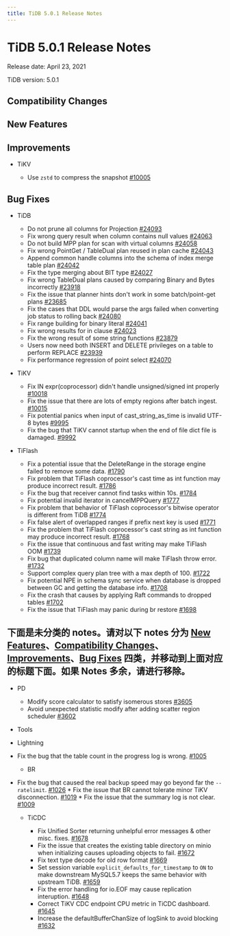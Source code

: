 ```yaml
---
title: TiDB 5.0.1 Release Notes
---
```


# TiDB 5.0.1 Release Notes

Release date: April 23, 2021

TiDB version: 5.0.1

## Compatibility Changes

## New Features

## Improvements

+ TiKV

    - Use `zstd` to compress the snapshot [#10005](https://github.com/tikv/tikv/pull/10005)

## Bug Fixes

+ TiDB

    - Do not prune all columns for Projection [#24093](https://github.com/pingcap/tidb/pull/24093)
    - Fix wrong query result when column contains null values [#24063](https://github.com/pingcap/tidb/pull/24063)
    - Do not build MPP plan for scan with virtual columns [#24058](https://github.com/pingcap/tidb/pull/24058)
    - Fix wrong PointGet / TableDual plan reused in plan cache [#24043](https://github.com/pingcap/tidb/pull/24043)
    - Append common handle columns into the schema of index merge table plan [#24042](https://github.com/pingcap/tidb/pull/24042)
    - Fix the type merging about BIT type [#24027](https://github.com/pingcap/tidb/pull/24027)
    - Fix wrong TableDual plans caused by comparing Binary and Bytes incorrectly [#23918](https://github.com/pingcap/tidb/pull/23918)
    - Fix the issue that planner hints don't work in some batch/point-get plans [#23685](https://github.com/pingcap/tidb/pull/23685)
    - Fix the cases that DDL would parse the args failed when converting job status to rolling back [#24080](https://github.com/pingcap/tidb/pull/24080)
    - Fix range building for binary literal [#24041](https://github.com/pingcap/tidb/pull/24041)
    - Fix wrong results for in clause [#24023](https://github.com/pingcap/tidb/pull/24023)
    - Fix the wrong result of some string functions  [#23879](https://github.com/pingcap/tidb/pull/23879)
    - Users now need both INSERT and DELETE privileges on a table to perform REPLACE [#23939](https://github.com/pingcap/tidb/pull/23939)
    - Fix performance regression of point select [#24070](https://github.com/pingcap/tidb/pull/24070)

+ TiKV

    - Fix IN expr(coprocessor) didn't handle unsigned/signed int properly [#10018](https://github.com/tikv/tikv/pull/10018)
    - Fix the issue that there are lots of empty regions after batch ingest. [#10015](https://github.com/tikv/tikv/pull/10015)
    - Fix potential panics when input of cast_string_as_time is invalid UTF-8 bytes [#9995](https://github.com/tikv/tikv/pull/9995)
    - Fix the bug that TiKV cannot startup when the end of file dict file is damaged. [#9992](https://github.com/tikv/tikv/pull/9992)

+ TiFlash

    - Fix a potential issue that the DeleteRange in the storage engine failed to remove some data. [#1790](https://github.com/pingcap/tics/pull/1790)
    - Fix problem that TiFlash coprocessor's cast time as int function may produce incorrect result. [#1786](https://github.com/pingcap/tics/pull/1786)
    - Fix the bug that receiver cannot find tasks within 10s. [#1784](https://github.com/pingcap/tics/pull/1784)
    - Fix potential invalid iterator in cancelMPPQuery [#1777](https://github.com/pingcap/tics/pull/1777)
    - Fix problem that behavior of TiFlash coprocessor's bitwise operator is different from TiDB [#1774](https://github.com/pingcap/tics/pull/1774)
    - Fix false alert of overlapped ranges if prefix next key is used [#1771](https://github.com/pingcap/tics/pull/1771)
    - Fix the problem that TiFlash coprocessor's cast string as int function may produce incorrect result. [#1768](https://github.com/pingcap/tics/pull/1768)
    - Fix the issue that continuous and fast writing may make TiFlash OOM [#1739](https://github.com/pingcap/tics/pull/1739)
    - Fix bug that duplicated column name will make TiFlash throw error. [#1732](https://github.com/pingcap/tics/pull/1732)
    - Support complex query plan tree with a max depth of 100. [#1722](https://github.com/pingcap/tics/pull/1722)
    - Fix potential NPE in schema sync service when database is dropped between GC and getting the database info. [#1708](https://github.com/pingcap/tics/pull/1708)
    - Fix the crash that causes by applying Raft commands to dropped tables [#1702](https://github.com/pingcap/tics/pull/1702)
    - Fix the issue that TiFlash may panic during br restore [#1698](https://github.com/pingcap/tics/pull/1698)

## 下面是未分类的 notes。请对以下 notes 分为 [New Features](#new-features)、[Compatibility Changes](#compatibility-changes)、[Improvements](#improvements)、[Bug Fixes](#bug-fixes) 四类，并移动到上面对应的标题下面。如果 Notes 多余，请进行移除。

+ PD

    - Modify score calculator to satisfy isomerous stores [#3605](https://github.com/pingcap/pd/pull/3605)
    - Avoid unexpected statistic modify after adding scatter region scheduler [#3602](https://github.com/pingcap/pd/pull/3602)

+ Tools
- Lightning

* Fix the bug that the table count in the progress log is wrong. [#1005](https://github.com/pingcap/br/pull/1005)
    - BR
* Fix the bug that caused the real backup speed may go beyond far the `--ratelimit`. [#1026](https://github.com/pingcap/br/pull/1026)
        * Fix the issue that BR cannot tolerate minor TiKV disconnection. [#1019](https://github.com/pingcap/br/pull/1019)
        * Fix the issue that the summary log is not clear. [#1009](https://github.com/pingcap/br/pull/1009)

    - TiCDC

        * Fix Unified Sorter returning unhelpful error messages & other misc. fixes. [#1678](https://github.com/pingcap/ticdc/pull/1678)
        * Fix the issue that creates the existing table directory on minio when initializing causes uploading objects to fail. [#1672](https://github.com/pingcap/ticdc/pull/1672)
        * Fix text type decode for old row format [#1669](https://github.com/pingcap/ticdc/pull/1669)
        * Set session variable `explicit_defaults_for_timestamp` to `ON` to make downstream MySQL5.7 keeps the same behavior with upstream TiDB. [#1659](https://github.com/pingcap/ticdc/pull/1659)
        * Fix the error handling for io.EOF may cause replication interuption. [#1648](https://github.com/pingcap/ticdc/pull/1648)
        * Correct TiKV CDC endpoint CPU metric in TiCDC dashboard. [#1645](https://github.com/pingcap/ticdc/pull/1645)
        * Increase the defaultBufferChanSize of logSink to avoid blocking [#1632](https://github.com/pingcap/ticdc/pull/1632)
